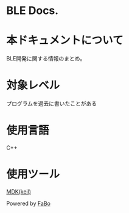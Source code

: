 BLE Docs.
=======

# 本ドキュメントについて

BLE開発に関する情報のまとめ。

# 対象レベル

プログラムを過去に書いたことがある

# 使用言語

C++

# 使用ツール

[MDK(keil)](http://www2.keil.com/mdk5/)


Powered by [FaBo](http://www.fabo.io)